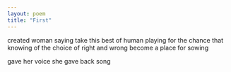 ```yaml
---
layout: poem
title: "First"
---
```


created woman
saying
take this best of human
playing
for the chance
that knowing
of the choice
of right and wrong
become a place
for sowing

gave her voice
she gave back song
